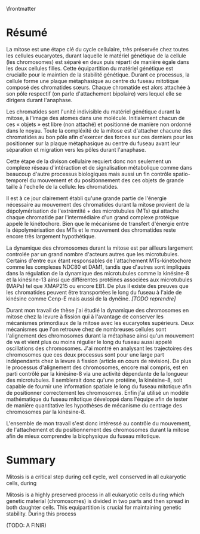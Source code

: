 \frontmatter

# Résumé

La mitose est une étape clé du cycle cellulaire, très préservée chez toutes les cellules eucaryotes, durant laquelle le matériel génétique de la cellule (les chromosomes) est séparé en deux puis réparti de manière égale dans les deux cellules filles. Cette équipartition du matériel génétique est crucialle pour le maintien de la stabilité génétique. Durant ce processus, la cellule forme une plaque métaphasique au centre du fuseau mitotique composé des chromatides sœurs. Chaque chromatide est alors attachée à son pôle respectif (on parle d'attachement bipolaire) vers lequel elle se dirigera durant l'anaphase.

Les chromatides sont l'unité indivisible du matériel génétique durant la mitose, à l'image des atomes dans une molécule. Initialement chacun de ces « objets » est libre (non attaché) et positionné de manière non ordonné dans le noyau. Toute la compléxité de la mitose est d'attacher chacune des chromatides au bon pôle afin d'exercer des forces sur ces derniers pour les positionner sur la plaque métaphasique au centre du fuseau avant leur séparation et migration vers les pôles durant l'anaphase.

Cette étape de la divison cellulaire requiert donc non seulement un complexe réseau d'intéraction et de signalisation métabolique comme dans beaucoup d'autre processus biologiques mais aussi un fin contrôle spatio-temporel du mouvement et du positionnement des ces objets de grande taille à l'echelle de la cellule: les chromatides.

Il est à ce jour clairement établi qu'une grande partie de l'énergie nécessaire au mouvement des chromatides durant la mitose provient de la dépolymérisation de l'extrémtité + des microtubules (MTs) qui attache chaque chromatide par l'intermédiaire d'un grand complexe protéique appelé le kinétochore. Bien que le mécanisme de transfert d'énergie entre la dépolymérisation des MTs et le mouvement des chromatides reste encore très largement hypothétique.

La dynamique des chromosomes durant la mitose est par ailleurs largement controlée par un grand nombre d'acteurs autres que les microtubules. Certains d'entre eux étant responsables de l'attachement MTs-kinétochore comme les complexes NDC80 et DAM1, tandis que d'autres sont impliqués dans la régulation de la dynamique des microtubules comme la kinésine-8 et la kinésine-13 ainsi que différentes protéines associées aux microtubules (MAPs) tel que XMAP215 ou encore EB1. De plus il existe des preuves que les chromatides peuvent être transportées le long du fuseau à l'aide de kinésine comme Cenp-E mais aussi de la dynéine. _[TODO reprendre]_

Durant mon travail de thèse j'ai étudié la dynamique des chromosomes en mitose chez la levure à fission qui à l'avantage de conserver les mécanismes primordiaux de la mitose avec les eucaryotes supèrieurs. Deux mécanismes que l'on retrouve chez de nombreuses cellules sont l'alignement des chromosomes durant la métaphase ainsi qu'un mouvement de va et vient plus ou moins régulier le long du fuseau aussi appelé oscillations des chromosomes. J'ai montré en analysant les trajectoires des chromosomes que ces deux processus sont pour une large part indépendants chez la levure à fission (article en cours de révision). De plus le processus d'alignement des chromosomes, encore mal compris, est en parti contrôlé par la kinésine-8 via une activité dépendante de la longueur des microtubules. Il semblerait donc qu'une protéine, la kinésine-8, soit capable de fournir une information spatiale le long du fuseau mitotique afin de positionner correctement les chromosomes. Enfin j'ai utilisé un modèle mathématique du fuseau mitotique développé dans l'équipe afin de tester de manière quantitative les hypothèses de mécanisme du centrage des chromosomes par la kinésine-8.

L'ensemble de mon travail s'est donc intéressé au contrôle du mouvement, de l'attachement et du positionnement des chromosomes durant la mitose afin de mieux comprendre la biophysique du fuseau mitotique.

# Summary

Mitosis is a critical step during cell cycle, well conserved in all eukaryotic cells, during

Mitosis is a highly preserved process in all eukaryotic cells during which genetic material (chromosomes) is divided in two parts and then spread in both daughter cells. This equipartition is crucial for maintaining genetic stability. During this process

(TODO: A FINIR)
